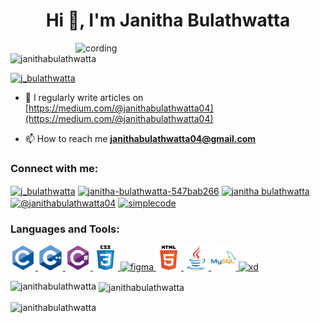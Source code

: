 <!--![MasterHead](https://www.jadeglobal.com/sites/default/files/2021-03/migrating-blog-banner-min.jpg)-->
<h1 align="center">Hi 👋, I'm Janitha Bulathwatta</h1>
<img align="right" alt="cording" width="400" src="https://media.tenor.com/YNqsJbmb_yMAAAAd/coding.gif">
<p align="left"> <img src="" alt="janithabulathwatta" /> </p>

<p align="left"> <a href="https://twitter.com/j_bulathwatta" target="blank"><img src="https://img.shields.io/twitter/follow/j_bulathwatta?logo=twitter&style=for-the-badge" alt="j_bulathwatta" /></a> </p>

- 📝 I regularly write articles on [https://medium.com/@janithabulathwatta04](https://medium.com/@janithabulathwatta04)

- 📫 How to reach me **janithabulathwatta04@gmail.com**

<h3 align="left">Connect with me:</h3>
<p align="left">
<a href="https://twitter.com/j_bulathwatta" target="blank"><img align="center" src="https://raw.githubusercontent.com/rahuldkjain/github-profile-readme-generator/master/src/images/icons/Social/twitter.svg" alt="j_bulathwatta" height="30" width="40" /></a>
<a href="https://linkedin.com/in/janitha-bulathwatta-547bab266" target="blank"><img align="center" src="https://raw.githubusercontent.com/rahuldkjain/github-profile-readme-generator/master/src/images/icons/Social/linked-in-alt.svg" alt="janitha-bulathwatta-547bab266" height="30" width="40" /></a>
<a href="https://fb.com/janitha bulathwatta" target="blank"><img align="center" src="https://raw.githubusercontent.com/rahuldkjain/github-profile-readme-generator/master/src/images/icons/Social/facebook.svg" alt="janitha bulathwatta" height="30" width="40" /></a>
<a href="https://medium.com/@janithabulathwatta04" target="blank"><img align="center" src="https://raw.githubusercontent.com/rahuldkjain/github-profile-readme-generator/master/src/images/icons/Social/medium.svg" alt="@janithabulathwatta04" height="30" width="40" /></a>
<a href="https://www.youtube.com/c/simplecode" target="blank"><img align="center" src="https://raw.githubusercontent.com/rahuldkjain/github-profile-readme-generator/master/src/images/icons/Social/youtube.svg" alt="simplecode" height="30" width="40" /></a>
</p>

<h3 align="left">Languages and Tools:</h3>
<p align="left"> <a href="https://www.cprogramming.com/" target="_blank" rel="noreferrer"> <img src="https://raw.githubusercontent.com/devicons/devicon/master/icons/c/c-original.svg" alt="c" width="40" height="40"/> </a> <a href="https://www.w3schools.com/cpp/" target="_blank" rel="noreferrer"> <img src="https://raw.githubusercontent.com/devicons/devicon/master/icons/cplusplus/cplusplus-original.svg" alt="cplusplus" width="40" height="40"/> </a> <a href="https://www.w3schools.com/cs/" target="_blank" rel="noreferrer"> <img src="https://raw.githubusercontent.com/devicons/devicon/master/icons/csharp/csharp-original.svg" alt="csharp" width="40" height="40"/> </a> <a href="https://www.w3schools.com/css/" target="_blank" rel="noreferrer"> <img src="https://raw.githubusercontent.com/devicons/devicon/master/icons/css3/css3-original-wordmark.svg" alt="css3" width="40" height="40"/> </a> <a href="https://www.figma.com/" target="_blank" rel="noreferrer"> <img src="https://www.vectorlogo.zone/logos/figma/figma-icon.svg" alt="figma" width="40" height="40"/> </a> <a href="https://www.w3.org/html/" target="_blank" rel="noreferrer"> <img src="https://raw.githubusercontent.com/devicons/devicon/master/icons/html5/html5-original-wordmark.svg" alt="html5" width="40" height="40"/> </a> <a href="https://www.java.com" target="_blank" rel="noreferrer"> <img src="https://raw.githubusercontent.com/devicons/devicon/master/icons/java/java-original.svg" alt="java" width="40" height="40"/> </a> <a href="https://www.mysql.com/" target="_blank" rel="noreferrer"> <img src="https://raw.githubusercontent.com/devicons/devicon/master/icons/mysql/mysql-original-wordmark.svg" alt="mysql" width="40" height="40"/> </a> <a href="https://www.adobe.com/products/xd.html" target="_blank" rel="noreferrer"> <img src="https://cdn.worldvectorlogo.com/logos/adobe-xd.svg" alt="xd" width="40" height="40"/> </a> </p>

<p><img align="left" src="https://github-readme-stats.vercel.app/api/top-langs?username=janithabulathwatta&show_icons=true&locale=en&layout=compact" alt="janithabulathwatta" /></p>

<p>&nbsp;<img align="center" src="https://github-readme-stats.vercel.app/api?username=janithabulathwatta&show_icons=true&locale=en" alt="janithabulathwatta" /></p>

<p><img align="center" src="https://github-readme-streak-stats.herokuapp.com/?user=janithabulathwatta&" alt="janithabulathwatta" /></p>
